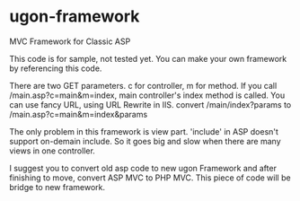 # ugon-framework

MVC Framework for Classic ASP

This code is for sample, not tested yet.
You can make your own framework by referencing this code.

There are two GET parameters. c for controller, m for method.
If you call /main.asp?c=main&m=index, main controller's index method is called.
You can use fancy URL, using URL Rewrite in IIS.
convert /main/index?params to /main.asp?c=main&m=index&params

The only problem in this framework is view part. 'include' in ASP doesn't support on-demain include. So it goes big and slow when there are many views in one controller.


I suggest you to convert old asp code to new ugon Framework and after finishing to move, convert ASP MVC to PHP MVC.
This piece of code will be bridge to new framework.
